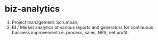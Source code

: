 # biz-analytics
1. Project management: Scrumban;
2. BI / Market analytics of various reports and generators for continuous business improvement i.e. process, sales, NPS, net profit.
